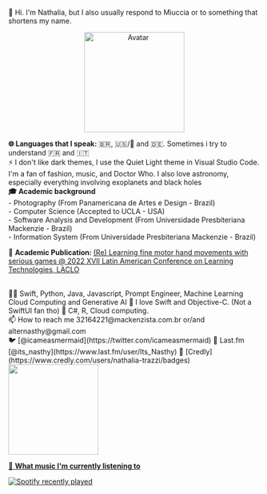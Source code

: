 👋 Hi. I'm Nathalia, but I also usually respond to Miuccia or to something that shortens my name.

<p align="center">
  <img src="https://i.ibb.co/Ry3ZPLV/avatar.png" alt="Avatar" width="200">
</p>
<div>
<b> 🌐 Languages that I speak: </b>
🇧🇷, 🇺🇸/🏴󠁧󠁢󠁥󠁮󠁧󠁿 and 🇩🇪. 
Sometimes i try to understand 🇫🇷 and 🇮🇹
<br>
</div>
⚡️ I don't like dark themes, I use the Quiet Light theme in Visual Studio Code. I'm a fan of fashion, music, and Doctor Who. I also love astronomy, especially everything involving exoplanets and black holes
<br>

<div>
  <b> 🎓 Academic background </b>
</div>
- Photography (From Panamericana de Artes e Design - Brazil)
<br>
- Computer Science (Accepted to UCLA - USA)
<br>
- Software Analysis and Development (From Universidade Presbiteriana Mackenzie - Brazil)
<br>
- Information System (From Universidade Presbiteriana Mackenzie - Brazil) 
<br>

📔 <b> Academic Publication: </b>
[(Re) Learning fine motor hand movements with serious games @ 2022 XVII Latin American Conference on Learning Technologies, LACLO](https://www.aminer.org/pub/63cc736290e50fcafdd36c04/re-learning-fine-motor-hand-movements-with-serious-games)


<br>
👩‍💻 Swift, Python, Java, Javascript, Prompt Engineer, Machine Learning Cloud Computing and Generative AI  📱 I love Swift and Objective-C. (Not a SwiftUI fan tho) 🌱 C#, R, Cloud computing.
<br>
📫 How to reach me 32164221@mackenzista.com.br or/and alternasthy@gmail.com
<br>
🐦 [@icameasmermaid](https://twitter.com/icameasmermaid) 🎵 Last.fm [@its_nasthy](https://www.last.fm/user/Its_Nasthy) 🌱 [Credly](https://www.credly.com/users/nathalia-trazzi/badges)


<div>
<a href="https://github.com/miucciaknows">
<img loading="lazy" height="180em" src="https://github-readme-stats.vercel.app/api/top-langs/?username=miucciaknows&layout=compact&langs_count=7&theme=swift"/>
</div>

🎵 <b> What music I'm currently listening to </b>

![Spotify recently played](https://spotify-recently-played-readme.vercel.app/api?user=gcr5a5hs0ypm1lsqud4n7iv7u&count=4)




